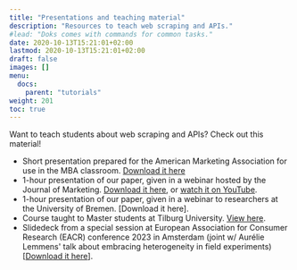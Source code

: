 ```yaml
---
title: "Presentations and teaching material"
description: "Resources to teach web scraping and APIs."
#lead: "Doks comes with commands for common tasks."
date: 2020-10-13T15:21:01+02:00
lastmod: 2020-10-13T15:21:01+02:00
draft: false
images: []
menu:
  docs:
    parent: "tutorials"
weight: 201
toc: true
---
```


Want to teach students about web scraping and APIs? Check out this material!

- Short presentation prepared for the American Marketing Association for use in the MBA classroom. [Download it here](../boegershausen_et_al_fields_of_gold.pptx)
- 1-hour presentation of our paper, given in a webinar hosted by the Journal of Marketing. [Download it here](/data/webdata_public.pdf), or [watch it on YouTube](https://youtu.be/KiyFyLEkqNk).
- 1-hour presentation of our paper, given in a webinar to researchers at the University of Bremen. [Download it here].
- Course taught to Master students at Tilburg University. [View here](https://odcm.hannesdatta.com).
- Slidedeck from a special session at European Association for Consumer Research (EACR) conference 2023 in Amsterdam (joint w/ Aurélie Lemmens' talk about embracing heterogeneity in field experiments) [[Download it here](/data/Boegershausen_Lemmens_EACR_2023_Special_session.pdf)].
